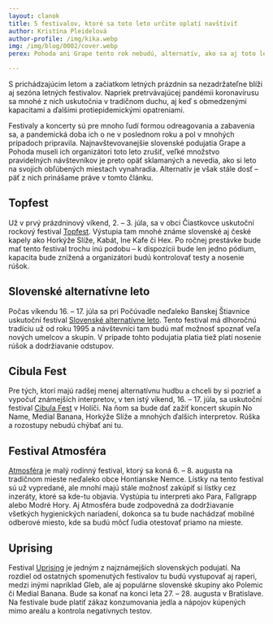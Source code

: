 ```yaml
---
layout: clanok
title: 5 festivalov, ktoré sa toto leto určite oplatí navštíviť
author: Kristína Pleidelová
author-profile: /img/kika.webp
img: /img/blog/0002/cover.webp
perex: Pohoda ani Grape tento rok nebudú, alternatív, ako sa aj toto leto zabaviť, je stále dosť.

---
```

S prichádzajúcim letom a začiatkom letných prázdnin sa nezadržateľne blíži aj sezóna letných festivalov. Napriek pretrvávajúcej pandémii koronavírusu sa mnohé z nich uskutočnia v tradičnom duchu, aj keď s obmedzenými kapacitami a ďalšími protiepidemickými opatreniami.

Festivaly a koncerty sú pre mnoho ľudí formou odreagovania a zabavenia sa, a pandemická doba ich o ne v poslednom roku a pol v mnohých prípadoch pripravila. Najnavštevovanejšie slovenské podujatia Grape a Pohoda museli ich organizátori toto leto zrušiť, veľké množstvo pravidelných návštevníkov je preto opäť sklamaných a nevedia, ako si leto na svojich obľúbených miestach vynahradia. Alternatív je však stále dosť
– päť z nich prinášame práve v tomto článku.

## Topfest
Už v prvý prázdninový víkend, 2. – 3. júla, sa v obci Čiastkovce uskutoční rockový festival [Topfest](https://www.topfest.sk/). Výstupia tam mnohé známe slovenské aj české  kapely ako Horkýže Slíže, Kabát, Ine Kafe či Hex. Po ročnej prestávke bude mať tento festival trochu inú podobu – k dispozícii bude len jedno pódium, kapacita bude znížená a organizátori budú kontrolovať testy a nosenie rúšok.

## Slovenské alternatívne leto
Počas víkendu 16. – 17. júla sa pri Počúvadle neďaleko Banskej Štiavnice uskutoční festival [Slovenské alternatívne leto](http://salfest.sk/). Tento festival má dlhoročnú tradíciu už od roku 1995 a návštevníci tam budú mať možnosť spoznať veľa nových umelcov a skupín. V prípade tohto podujatia platia tiež platí nosenie rúšok a dodržiavanie odstupov.

## Cibula Fest
Pre tých, ktorí majú radšej menej alternatívnu hudbu a chceli by si pozrieť a vypočuť známejších interpretov, v ten istý víkend, 16. – 17. júla, sa uskutoční festival [Cibula Fest](https://www.cibulafest.eu/sk/) v Holíči. Na ňom sa bude dať zažiť koncert skupín No Name, Medial Banana, Horkýže Slíže a mnohých ďalších interpretov. Rúška a rozostupy nebudú chýbať ani tu.

## Festival Atmosféra
[Atmosféra](https://festivalatmosfera.sk/) je malý rodinný festival, ktorý sa koná 6. – 8. augusta na tradičnom mieste neďaleko obce Hontianske Nemce. Lístky na tento festival sú už vypredané, ale mnohí majú stále možnosť zakúpiť si lístky cez inzeráty, ktoré sa kde-tu objavia. Vystúpia tu interpreti ako Para, Fallgrapp alebo Modré Hory. Aj Atmosféra bude zodpovedná za dodržiavanie všetkých hygienických nariadení, dokonca sa tu bude nachádzať mobilné odberové miesto, kde sa budú môcť ľudia otestovať priamo na mieste.

## Uprising
Festival [Uprising](https://www.uprising.sk/en/) je jedným z najznámejších slovenských podujatí. Na rozdiel od ostatných spomenutých festivalov tu budú vystupovať aj raperi, medzi inými napríklad Gleb, ale aj populárne slovenské skupiny ako Polemic či Medial Banana. Bude sa konať na konci leta 27. – 28. augusta v Bratislave. Na festivale bude platiť zákaz konzumovania jedla a nápojov kúpených mimo areálu a kontrola negatívnych testov.